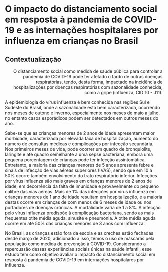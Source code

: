 # O impacto do distanciamento social em resposta à pandemia de COVID-19 e as internações hospitalares por influenza em crianças no Brasil 
## Contextualização
<p align="right">
O distanciamento social como medida de saúde pública para controlar a pandemia de COVID-19 pode ter afetado o fardo de outras doenças respiratórias, tendo, desta forma, impactado na incidência de hospitalizações por doenças respiratórias com sazonalidade conhecida, como a gripe (influenza, CID 10 - J11).

A epidemiologia do vírus influenza é bem conhecida nas regiões Sul e Sudeste do Brasil, onde a sazonalidade está bem caracterizada, ocorrendo nos meses de outono e inverno, especialmente nos meses de maio a julho, no entanto casos esporádicos podem ser detectados em outros meses do ano.

Sabe-se que as crianças menores de 2 anos de idade apresentam maior morbidade, caracterizada por elevada taxa de hospitalização, aumento do número de consultas médicas e complicações por infecção secundária. Nos primeiros meses de vida, pode ocorrer um quadro de bronquiolite, laringite e até quadro semelhante a uma sepse bacteriana, embora uma pequena porcentagem de crianças pode ter infecção assintomática. Entretanto, a maioria das crianças menores de 5 anos apresenta febre e sinais de infecção de vias aéreas superiores (IVAS), sendo que em 10 a 50% ocorre também envolvimento do trato respiratório inferior. Infecções por vírus influenza são mais graves em crianças menores de 2 anos de idade, em decorrência da falta de imunidade e provavelmente do pequeno calibre das vias aéreas. Mais de 1% das infecções por vírus influenza em crianças menores de 1 ano de idade resultam em hospitalização, e a maioria destas ocorre em crianças de com menos de 6 meses de idade ou nos portadores de doenças crônicas. A mortalidade varia de 1 a 8%. A infecção pelo vírus influenza predispõe à complicação bacteriana, sendo as mais frequentes otite média aguda, sinusite e pneumonia. A otite média aguda ocorre em até 50% das crianças menores de 3 anos com influenza.

No Brasil, as crianças estão fora da escola e as creches estão fechadas desde março de 2020, adicionado a isso, temos o uso de máscaras pela população como medida de prevenção à COVID-19. Considerando a repercussão dessas experiências sociais únicas na saúde infantil, esse estudo tem como objetivo avaliar o impacto do distanciamento social em resposta à pandemia de COVID-19 em internações hospitalares por influenza. 
</p>
